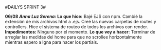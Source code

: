 #DAILYS SPRINT 3#

**06/08**
***Anna Luz Serena:***
****Lo que hice:**** Bajé EJS con npm. Cambié la extensión de mis archivos html a .ejs. Creé las nuevas carpetas de routes y controllers. Hice el sistema de routeo de todos los archivos con render.
****Impedimentos:**** Ninguno por el momento.
****Lo que voy a hacer:**** Terminar de arreglar las medidas del home para que no scrollee horizontalmente mientras espero a Igna para hacer los partials.


